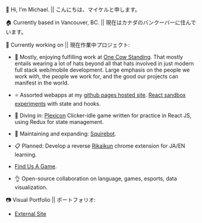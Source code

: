 🌱 Hi, I'm Michael. || こんにちは、マイケルと申します。

🏠 Currently based in Vancouver, BC. || 現在はカナダのバンクーバーに住んでいます。

🔭 Currently working on || 現在作業中プロジェクト:<br>

- 🐄 Mostly, enjoying fulfilling work at [One Cow Standing](https://www.onecowstanding.com/). That mostly entails wearing a lot of hats beyond all that hats involved in just modern full stack web/mobile development. Large emphasis on the people we work with, the people we work for, and the good our projects can manifest in the world. 

- ⭐ Assorted webapps at my [github pages hosted site](https://maikupero.github.io/). [React sandbox experiments](https://github.com/maikupero/react_sandbox) with state and hooks.
- 🔧 Diving in: [Plexicon](https://github.com/maikupero/plexicon) Clicker-idle game written for practice in React JS, using Redux for state management. 
- 🤖 Maintaining and expanding: [Squirebot](https://github.com/maikupero/squirebot). 
- 📋 Planned: Develop a reverse [Rikaikun](https://chrome.google.com/webstore/detail/rikaikun/jipdnfibhldikgcjhfnomkfpcebammhp?hl=en) chrome extension for JA/EN learning.
- [Find Us A Game](https://github.com/maikupero/find_us_a_game).
- 👌 Open-source collaboration on language, games, esports, data visualization.

📷 Visual Portfolio || ポートフォリオ:<br>
- [External Site](https://maikupero.smugmug.com)